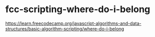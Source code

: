 # fcc-scripting-where-do-i-belong 
https://learn.freecodecamp.org/javascript-algorithms-and-data-structures/basic-algorithm-scripting/where-do-i-belong